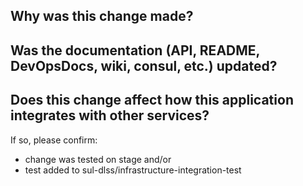 ## Why was this change made?



## Was the documentation (API, README, DevOpsDocs, wiki, consul, etc.) updated?



## Does this change affect how this application integrates with other services?

If so, please confirm:
- change was tested on stage    and/or
- test added to sul-dlss/infrastructure-integration-test
